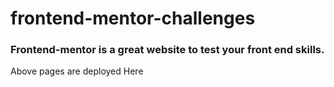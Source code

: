 # frontend-mentor-challenges
### Frontend-mentor is a great website to test your front end skills.
Above pages are deployed <a href="https://aman-kumar001.github.io/frontend-mentor-challenges/" style="text-decoration:none">Here</a>
